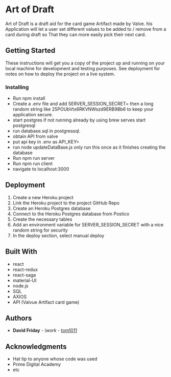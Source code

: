 # Art of Draft

Art of Draft is a draft aid for the card game Artifact made by Valve. his Application will let a user set different values to be added to / remove from a card during draft so That they can more easily pick their next card.


## Getting Started

These instructions will get you a copy of the project up and running on your local machine for development and testing purposes. See deployment for notes on how to deploy the project on a live system. 

### Installing

* Run npm install
* Create a .env file and add SERVER_SESSION_SECRET= then a long random string like 25POUbVtx6RKVNWszd9ERB9Bb6 to keep your application secure.
* start postgres if not running already by using brew serves start postgresql
* run database.sql in postgressql.
* obtain API from valve 
* put api key in .env as API_KEY= 
* run node updateDataBase.js only run this once as it finishes creating the database
* Run npm run server
* Run npm run client
* navigate to localhost:3000

## Deployment

1. Create a new Heroku project
2. Link the Heroku project to the project GitHub Repo
3. Create an Heroku Postgres database
4. Connect to the Heroku Postgres database from Postico
5. Create the necessary tables
6. Add an environment variable for SERVER_SESSION_SECRET with a nice random string for security
7. In the deploy section, select manual deploy


## Built With

* react
* react-redux
* react-saga
* material-UI
* node.js
* SQL
* AXIOS
* API (Valvue Artifact card game)

## Authors

* **David Friday** - *\work* - [tom1011](https://github.com/tom1011)

## Acknowledgments

* Hat tip to anyone whose code was used
* Prime Digital Academy
* etc
